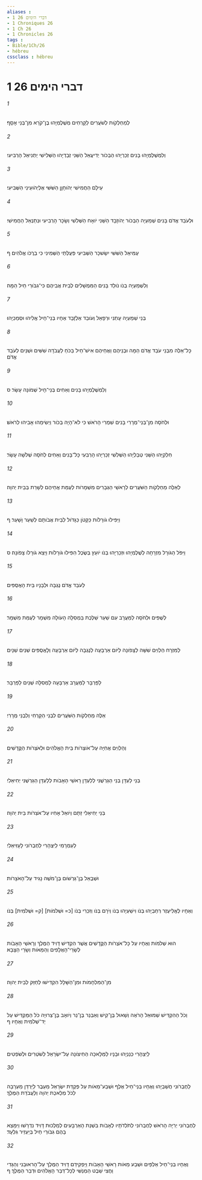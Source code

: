 ```yaml
---
aliases : 
- 1 דברי הימים 26
- 1 Chroniques 26
- 1 Ch 26
- 1 Chronicles 26
tags : 
- Bible/1Ch/26
- hébreu
cssclass : hébreu
---
```


# 1 דברי הימים 26

###### 1
לְמַחְלְקֹות לְשֹׁעֲרִים לַקָּרְחִים מְשֶׁלֶמְיָהוּ בֶן־קֹרֵא מִן־בְּנֵי אָסָף׃
###### 2
וְלִמְשֶׁלֶמְיָהוּ בָּנִים זְכַרְיָהוּ הַבְּכֹור יְדִיעֲאֵל הַשֵּׁנִי זְבַדְיָהוּ הַשְּׁלִישִׁי יַתְנִיאֵל הָרְבִיעִי׃
###### 3
עֵילָם הַחֲמִישִׁי יְהֹוחָןָן הַשִּׁשִּׁי אֶלְיְהֹועֵינַי הַשְּׁבִיעִי׃
###### 4
וּלְעֹבֵד אֱדֹם בָּנִים שְׁמַעְיָה הַבְּכֹור יְהֹוזָבָד הַשֵּׁנִי יֹואָח הַשְּׁלִשִׁי וְשָׂכָר הָרְבִיעִי וּנְתַנְאֵל הַחֲמִישִׁי׃
###### 5
עַמִּיאֵל הַשִּׁשִּׁי יִשָׂשכָר הַשְּׁבִיעִי פְּעֻלְּתַי הַשְּׁמִינִי כִּי בֵרֲכֹו אֱלֹהִים׃ ף
###### 6
וְלִשְׁמַעְיָה בְנֹו נֹולַד בָּנִים הַמִּמְשָׁלִים לְבֵית אֲבִיהֶם כִּי־גִבֹּורֵי חַיִל הֵמָּה׃
###### 7
בְּנֵי שְׁמַעְיָה עָתְנִי וּרְפָאֵל וְעֹובֵד אֶלְזָבָד אֶחָיו בְּנֵי־חָיִל אֱלִיהוּ וּסְמַכְיָהוּ׃
###### 8
כָּל־אֵלֶּה מִבְּנֵי עֹבֵד אֱדֹם הֵמָּה וּבְנֵיהֶם וַאֲחֵיהֶם אִישׁ־חַיִל בַּכֹּחַ לַעֲבֹדָה שִׁשִּׁים וּשְׁנַיִם לְעֹבֵד אֱדֹם׃
###### 9
וְלִמְשֶׁלֶמְיָהוּ בָּנִים וְאַחִים בְּנֵי־חָיִל שְׁמֹונָה עָשָׂר׃ ס
###### 10
וּלְחֹסָה מִן־בְּנֵי־מְרָרִי בָּנִים שִׁמְרִי הָרֹאשׁ כִּי לֹא־הָיָה בְכֹור וַיְשִׂימֵהוּ אָבִיהוּ לְרֹאשׁ׃
###### 11
חִלְקִיָּהוּ הַשֵּׁנִי טְבַלְיָהוּ הַשְּׁלִשִׁי זְכַרְיָהוּ הָרְבִעִי כָּל־בָּנִים וְאַחִים לְחֹסָה שְׁלֹשָׁה עָשָׂר׃
###### 12
לְאֵלֶּה מַחְלְקֹות הַשֹּׁעֲרִים לְרָאשֵׁי הַגְּבָרִים מִשְׁמָרֹות לְעֻמַּת אֲחֵיהֶם לְשָׁרֵת בְּבֵית יְהוָה׃
###### 13
וַיַּפִּילוּ גֹורָלֹות כַּקָּטֹן כַּגָּדֹול לְבֵית אֲבֹותָם לְשַׁעַר וָשָׁעַר׃ ף
###### 14
וַיִּפֹּל הַגֹּורָל מִזְרָחָה לְשֶׁלֶמְיָהוּ וּזְכַרְיָהוּ בְנֹו יֹועֵץ בְּשֶׂכֶל הִפִּילוּ גֹּורָלֹות וַיֵּצֵא גֹורָלֹו צָפֹונָה׃ ס
###### 15
לְעֹבֵד אֱדֹם נֶגְבָּה וּלְבָנָיו בֵּית הָאֲסֻפִּים׃
###### 16
לְשֻׁפִּים וּלְחֹסָה לַמַּעֲרָב עִם שַׁעַר שַׁלֶּכֶת בַּמְסִלָּה הָעֹולָה מִשְׁמָר לְעֻמַּת מִשְׁמָר׃
###### 17
לַמִּזְרָח הַלְוִיִּם שִׁשָּׁה לַצָּפֹונָה לַיֹּום אַרְבָּעָה לַנֶּגְבָּה לַיֹּום אַרְבָּעָה וְלָאֲסֻפִּים שְׁנַיִם שְׁנָיִם׃
###### 18
לַפַּרְבָּר לַמַּעֲרָב אַרְבָּעָה לַמְסִלָּה שְׁנַיִם לַפַּרְבָּר׃
###### 19
אֵלֶּה מַחְלְקֹות הַשֹּׁעֲרִים לִבְנֵי הַקָּרְחִי וְלִבְנֵי מְרָרִי׃
###### 20
וְהַלְוִיִּם אֲחִיָּה עַל־אֹוצְרֹות בֵּית הָאֱלֹהִים וּלְאֹצְרֹות הַקֳּדָשִׁים׃
###### 21
בְּנֵי לַעְדָּן בְּנֵי הַגֵּרְשֻׁנִּי לְלַעְדָּן רָאשֵׁי הָאָבֹות לְלַעְדָּן הַגֵּרְשֻׁנִּי יְחִיאֵלִי׃
###### 22
בְּנֵי יְחִיאֵלִי זֵתָם וְיֹואֵל אָחִיו עַל־אֹצְרֹות בֵּית יְהוָה׃
###### 23
לַעַמְרָמִי לַיִּצְהָרִי לַחֶבְרֹונִי לָעָזִּיאֵלִי׃
###### 24
וּשְׁבֻאֵל בֶּן־גֵּרְשֹׁום בֶּן־מֹשֶׁה נָגִיד עַל־הָאֹצָרֹות׃
###### 25
וְאֶחָיו לֶאֱלִיעֶזֶר רְחַבְיָהוּ בְנֹו וִישַׁעְיָהוּ בְנֹו וְיֹרָם בְּנֹו וְזִכְרִי בְנֹו [כ= וּשְׁלֹמֹות] [ק= וּשְׁלֹמִית] בְּנֹו׃
###### 26
הוּא שְׁלֹמֹות וְאֶחָיו עַל כָּל־אֹצְרֹות הַקֳּדָשִׁים אֲשֶׁר הִקְדִּישׁ דָּוִיד הַמֶּלֶךְ וְרָאשֵׁי הָאָבֹות לְשָׂרֵי־הָאֲלָפִים וְהַמֵּאֹות וְשָׂרֵי הַצָּבָא׃
###### 27
מִן־הַמִּלְחָמֹות וּמִן־הַשָּׁלָל הִקְדִּישׁוּ לְחַזֵּק לְבֵית יְהוָה׃
###### 28
וְכֹל הַהִקְדִּישׁ שְׁמוּאֵל הָרֹאֶה וְשָׁאוּל בֶּן־קִישׁ וְאַבְנֵר בֶּן־נֵר וְיֹואָב בֶּן־צְרוּיָה כֹּל הַמַּקְדִּישׁ עַל יַד־שְׁלֹמִית וְאֶחָיו׃ ף
###### 29
לַיִּצְהָרִי כְּנַנְיָהוּ וּבָנָיו לַמְּלָאכָה הַחִיצֹונָה עַל־יִשְׂרָאֵל לְשֹׁטְרִים וּלְשֹׁפְטִים׃
###### 30
לַחֶבְרֹונִי חֲשַׁבְיָהוּ וְאֶחָיו בְּנֵי־חַיִל אֶלֶף וּשְׁבַע־מֵאֹות עַל פְּקֻדַּת יִשְׂרָאֵל מֵעֵבֶר לַיַּרְדֵּן מַעְרָבָה לְכֹל מְלֶאכֶת יְהוָה וְלַעֲבֹדַת הַמֶּלֶךְ׃
###### 31
לַחֶבְרֹונִי יְרִיָּה הָרֹאשׁ לַחֶבְרֹונִי לְתֹלְדֹתָיו לְאָבֹות בִּשְׁנַת הָאַרְבָּעִים לְמַלְכוּת דָּוִיד נִדְרָשׁוּ וַיִּמָּצֵא בָהֶם גִּבֹּורֵי חַיִל בְּיַעְזֵיר גִּלְעָד׃
###### 32
וְאֶחָיו בְּנֵי־חַיִל אַלְפַּיִם וּשְׁבַע מֵאֹות רָאשֵׁי הָאָבֹות וַיַּפְקִידֵם דָּוִיד הַמֶּלֶךְ עַל־הָראוּבֵנִי וְהַגָּדִי וַחֲצִי שֵׁבֶט הַמְנַשִּׁי לְכָל־דְּבַר הָאֱלֹהִים וּדְבַר הַמֶּלֶךְ׃ ף
